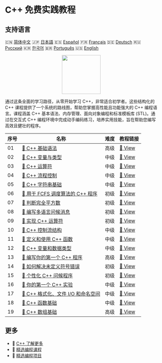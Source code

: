 # C++ 免费实践教程

## 支持语言

🇨🇳 [简体中文](README_zh.md) 🇯🇵 [日本語](README_ja.md) 🇪🇸 [Español](README_es.md) 🇫🇷 [Français](README_fr.md) 🇩🇪 [Deutsch](README_de.md) 🇷🇺 [Русский](README_ru.md) 🇰🇷 [한국어](README_ko.md) 🇧🇷 [Português](README_pt.md) 🇺🇸 [English](README.md) 

<div align="center">
<img width="128px" src="https://file.labex.io/path/kjx58efaCNu0.png">
</div>

通过这条全面的学习路径，从零开始学习 C++，非常适合初学者。这些结构化的 C++ 课程提供了一个系统的路线图，帮助您掌握高性能且功能强大的 C++ 编程语言。课程涵盖 C++ 基本语法、内存管理、面向对象编程和标准模板库 (STL)。通过在交互式 C++ 编程环境中完成动手编码练习，培养实用技能，旨在帮助您编写高效且健壮的程序。

|   序号 | 名称                                                                                                                | 难度   | 教程链接                                                                                   |
|--------|---------------------------------------------------------------------------------------------------------------------|--------|--------------------------------------------------------------------------------------------|
|     01 | [📖 C++ 基础语法](https://labex.io/zh/tutorials/cpp-basic-syntax-of-c-178534)                                       | 高级   | [🔗 View](https://labex.io/zh/tutorials/cpp-basic-syntax-of-c-178534)                      |
|     02 | [📖 C++ 变量与类型](https://labex.io/zh/tutorials/cpp-c-variables-and-types-178540)                                 | 中级   | [🔗 View](https://labex.io/zh/tutorials/cpp-c-variables-and-types-178540)                  |
|     03 | [📖 C++ 运算符](https://labex.io/zh/tutorials/cpp-c-operators-178538)                                               | 中级   | [🔗 View](https://labex.io/zh/tutorials/cpp-c-operators-178538)                            |
|     04 | [📖 C++ 流程控制](https://labex.io/zh/tutorials/cpp-c-flow-control-178536)                                          | 中级   | [🔗 View](https://labex.io/zh/tutorials/cpp-c-flow-control-178536)                         |
|     05 | [📖 C++ 字符串基础](https://labex.io/zh/tutorials/cpp-c-string-fundamentals-178539)                                 | 中级   | [🔗 View](https://labex.io/zh/tutorials/cpp-c-string-fundamentals-178539)                  |
|     06 | [📖 用于 FCFS 调度算法的 C++ 程序](https://labex.io/zh/tutorials/cpp-c-program-for-fcfs-scheduling-algorithm-96161) | 初级   | [🔗 View](https://labex.io/zh/tutorials/cpp-c-program-for-fcfs-scheduling-algorithm-96161) |
|     07 | [📖 判断完全平方数](https://labex.io/zh/tutorials/cpp-determine-perfect-square-96130)                               | 初级   | [🔗 View](https://labex.io/zh/tutorials/cpp-determine-perfect-square-96130)                |
|     08 | [📖 编写多语言问候消息](https://labex.io/zh/tutorials/cpp-craft-multilingual-greeting-messages-446094)              | 初级   | [🔗 View](https://labex.io/zh/tutorials/cpp-craft-multilingual-greeting-messages-446094)   |
|     09 | [📖 实现 C++ 运算符](https://labex.io/zh/tutorials/cpp-implement-c-operators-446084)                                | 初级   | [🔗 View](https://labex.io/zh/tutorials/cpp-implement-c-operators-446084)                  |
|     10 | [📖 C++ 控制流结构](https://labex.io/zh/tutorials/cpp-control-flow-structures-in-c-446083)                          | 中级   | [🔗 View](https://labex.io/zh/tutorials/cpp-control-flow-structures-in-c-446083)           |
|     11 | [📖 定义和使用 C++ 函数](https://labex.io/zh/tutorials/cpp-define-and-use-functions-in-c-446080)                    | 中级   | [🔗 View](https://labex.io/zh/tutorials/cpp-define-and-use-functions-in-c-446080)          |
|     12 | [📖 C++ 变量和数据类型](https://labex.io/zh/tutorials/cpp-variables-and-data-types-in-c-446078)                     | 中级   | [🔗 View](https://labex.io/zh/tutorials/cpp-variables-and-data-types-in-c-446078)          |
|     13 | [📖 编写你的第一个 C++ 程序](https://labex.io/zh/tutorials/cpp-write-your-first-c-program-446069)                   | 高级   | [🔗 View](https://labex.io/zh/tutorials/cpp-write-your-first-c-program-446069)             |
|     14 | [📖 如何解决未定义符号错误](https://labex.io/zh/tutorials/cpp-how-to-resolve-undefined-symbol-errors-419008)        | 初级   | [🔗 View](https://labex.io/zh/tutorials/cpp-how-to-resolve-undefined-symbol-errors-419008) |
|     15 | [📖 个性化 C++ 问候程序](https://labex.io/zh/tutorials/cpp-personalized-c-greeting-391809)                          | 初级   | [🔗 View](https://labex.io/zh/tutorials/cpp-personalized-c-greeting-391809)                |
|     16 | [📖 你的第一个 C++ 实验](https://labex.io/zh/tutorials/cpp-your-first-c-lab-391803)                                 | 中级   | [🔗 View](https://labex.io/zh/tutorials/cpp-your-first-c-lab-391803)                       |
|     17 | [📖 C++ 格式化、文件 I/O 和命名空间](https://labex.io/zh/tutorials/cpp-c-formatting-file-io-and-namespace-178541)   | 中级   | [🔗 View](https://labex.io/zh/tutorials/cpp-c-formatting-file-io-and-namespace-178541)     |
|     18 | [📖 C++ 函数基础](https://labex.io/zh/tutorials/cpp-c-function-essentials-178537)                                   | 中级   | [🔗 View](https://labex.io/zh/tutorials/cpp-c-function-essentials-178537)                  |
|     19 | [📖 C++ 数组基础](https://labex.io/zh/tutorials/cpp-c-arrays-fundamentals-178535)                                   | 高级   | [🔗 View](https://labex.io/zh/tutorials/cpp-c-arrays-fundamentals-178535)                  |

## 更多

- 🔗 [C++ 了解更多](https://labex.io/zh/skilltrees/cpp)
- 🔗 [精选编程课程](https://github.com/labex-labs/awesome-programming-courses)
- 🔗 [精选编程项目](https://github.com/labex-labs/awesome-programming-projects)

